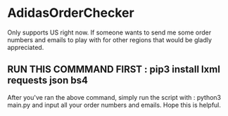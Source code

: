 # AdidasOrderChecker

Only supports US right now. If someone wants to send me some order numbers and emails to play with for other regions that would be gladly appreciated.

## RUN THIS COMMMAND FIRST : pip3 install lxml requests json bs4

After you've ran the above command, simply run the script with : python3 main.py and input all your order numbers and emails. Hope this is helpful.
